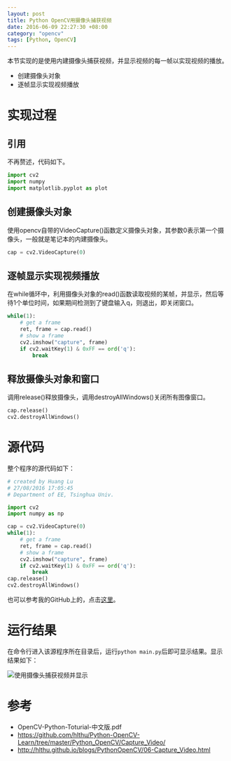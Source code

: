 ```yaml
---
layout: post
title: Python OpenCV用摄像头捕获视频
date: 2016-06-09 22:27:30 +08:00
category: "opencv"
tags: [Python, OpenCV]
---
```


本节实现的是使用内建摄像头捕获视频，并显示视频的每一帧以实现视频的播放。

- 创建摄像头对象
- 逐帧显示实现视频播放



# 实现过程

## 引用
不再赘述，代码如下。

``` python
import cv2  
import numpy
import matplotlib.pyplot as plot
```

## 创建摄像头对象
使用opencv自带的VideoCapture()函数定义摄像头对象，其参数0表示第一个摄像头，一般就是笔记本的内建摄像头。

``` python
cap = cv2.VideoCapture(0)
```


## 逐帧显示实现视频播放
在while循环中，利用摄像头对象的read()函数读取视频的某帧，并显示，然后等待1个单位时间，如果期间检测到了键盘输入q，则退出，即关闭窗口。

``` python
while(1):
	# get a frame
	ret, frame = cap.read()
	# show a frame
	cv2.imshow("capture", frame)
	if cv2.waitKey(1) & 0xFF == ord('q'):
		break
```

## 释放摄像头对象和窗口
调用release()释放摄像头，调用destroyAllWindows()关闭所有图像窗口。

``` python
cap.release()
cv2.destroyAllWindows() 
```

# 源代码
整个程序的源代码如下：

``` python
# created by Huang Lu
# 27/08/2016 17:05:45 
# Department of EE, Tsinghua Univ.

import cv2
import numpy as np

cap = cv2.VideoCapture(0)
while(1):
	# get a frame
	ret, frame = cap.read()
	# show a frame
	cv2.imshow("capture", frame)
	if cv2.waitKey(1) & 0xFF == ord('q'):
		break
cap.release()
cv2.destroyAllWindows() 
```
也可以参考我的GitHub上的，点击[这里](https://github.com/hlthu/Python-OpenCV-Learn/tree/master/Python_OpenCV/Capture_Video/)。

# 运行结果
在命令行进入该源程序所在目录后，运行`python main.py`后即可显示结果。显示结果如下：

![使用摄像头捕获视频并显示](https://raw.githubusercontent.com/hlthu/Python-OpenCV-Learn/master/Read_Vedio/Screenshot.png)


# 参考
- OpenCV-Python-Toturial-中文版.pdf
- https://github.com/hlthu/Python-OpenCV-Learn/tree/master/Python_OpenCV/Capture_Video/
- http://hlthu.github.io/blogs/PythonOpenCV/06-Capture_Video.html